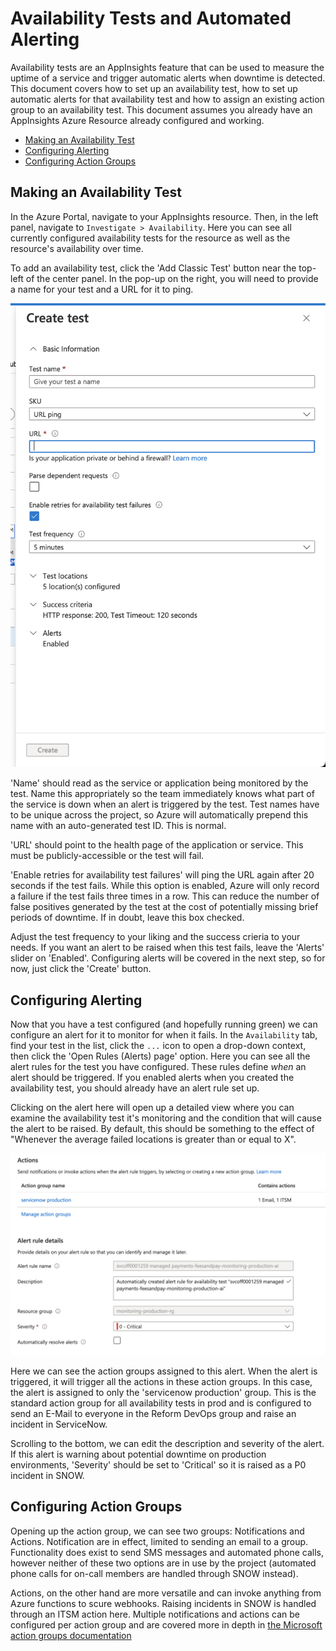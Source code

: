 # Availability Tests and Automated Alerting

Availability tests are an AppInsights feature that can be used to measure the uptime of a service and trigger automatic alerts when downtime is detected. This document covers how to set up an availability test, how to set up automatic alerts for that availability test and how to assign an existing action group to an availability test. This document assumes you already have an AppInsights Azure Resource already configured and working.

- [Making an Availability Test](##making-an-availability-test)
- [Configuring Alerting](##configuring-alerting)
- [Configuring Action Groups](##configuring-action-groups)

## Making an Availability Test

In the Azure Portal, navigate to your AppInsights resource. Then, in the left panel, navigate to `Investigate > Availability`. Here you can see all currently configured availability tests for the resource as well as the resource's availability over time.

To add an availability test, click the 'Add Classic Test' button near the top-left of the center panel. In the pop-up on the right, you will need to provide a name for your test and a URL for it to ping.

<img src=images/create-availability-test.png  width="600">

'Name' should read as the service or application being monitored by the test. Name this appropriately so the team immediately knows what part of the service is down when an alert is triggered by the test. Test names have to be unique across the project, so Azure will automatically prepend this name with an auto-generated test ID. This is normal.

'URL' should point to the health page of the application or service. This must be publicly-accessible or the test will fail.

'Enable retries for availability test failures' will ping the URL again after 20 seconds if the test fails. While this option is enabled, Azure will only record a failure if the test fails three times in a row. This can reduce the number of false positives generated by the test at the cost of potentially missing brief periods of downtime. If in doubt, leave this box checked.

Adjust the test frequency to your liking and the success crieria to your needs. If you want an alert to be raised when this test fails, leave the 'Alerts' slider on 'Enabled'. Configuring alerts will be covered in the next step, so for now, just click the 'Create' button.

## Configuring Alerting

Now that you have a test configured (and hopefully running green) we can configure an alert for it to monitor for when it fails. In the `Availability` tab, find your test in the list, click the `...` icon to open a drop-down context, then click the 'Open Rules (Alerts) page' option. Here you can see all the alert rules for the test you have configured. These rules define *when* an alert should be triggered. If you enabled alerts when you created the availability test, you should already have an alert rule set up.

Clicking on the alert here will open up a detailed view where you can examine the availability test it's monitoring and the condition that will cause the alert to be raised. By default, this should be something to the effect of "Whenever the average failed locations is greater than or equal to X".

<img src=images/action-groups.png width=600>

Here we can see the action groups assigned to this alert. When the alert is triggered, it will trigger all the actions in these action groups. In this case, the alert is assigned to only the 'servicenow production' group. This is the standard action group for all availability tests in prod and is configured to send an E-Mail to everyone in the Reform DevOps group and raise an incident in ServiceNow. 

Scrolling to the bottom, we can edit the description and severity of the alert. If this alert is warning about potential downtime on production environments, 'Severity' should be set to 'Critical' so it is raised as a P0 incident in SNOW.

## Configuring Action Groups

Opening up the action group, we can see two groups: Notifications and Actions. Notification are in effect, limited to sending an email to a group. Functionality does exist to send SMS messages and automated phone calls, however neither of these two options are in use by the project (automated phone calls for on-call members are handled through SNOW instead).

Actions, on the other hand are more versatile and can invoke anything from Azure functions to scure webhooks. Raising incidents in SNOW is handled through an ITSM action here. Multiple notifications and actions can be configured per action group and are covered more in depth in [the Microsoft action groups documentation](https://docs.microsoft.com/en-us/azure/azure-monitor/alerts/action-groups#action-specific-information)